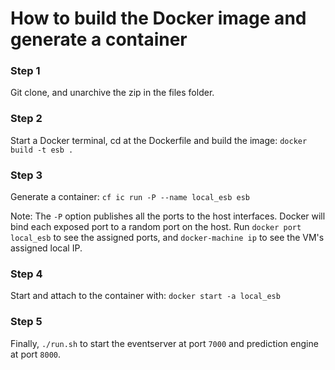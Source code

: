 # How to build the Docker image and generate a container

### Step 1
Git clone, and unarchive the zip in the files folder.

### Step 2
Start a Docker terminal, cd at the Dockerfile and build the image:
```docker build -t esb .```

### Step 3
Generate a container: 
```cf ic run -P --name local_esb esb```

Note: The ```-P``` option publishes all the ports to the host interfaces. Docker will bind each exposed port to a random port on the host. Run ```docker port local_esb``` to see the assigned ports, and ```docker-machine ip``` to see the VM's assigned local IP.

### Step 4
Start and attach to the container with: ```docker start -a local_esb```

### Step 5
Finally, ```./run.sh``` to start the eventserver at port ```7000``` and prediction engine at port ```8000```.
